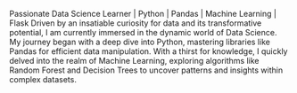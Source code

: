 Passionate Data Science Learner | Python | Pandas | Machine Learning | Flask
Driven by an insatiable curiosity for data and its transformative potential, I am currently immersed in the dynamic world of Data Science. My journey began with a deep dive into Python, mastering libraries like Pandas for efficient data manipulation. With a thirst for knowledge, I quickly delved into the realm of Machine Learning, exploring algorithms like Random Forest and Decision Trees to uncover patterns and insights within complex datasets.
